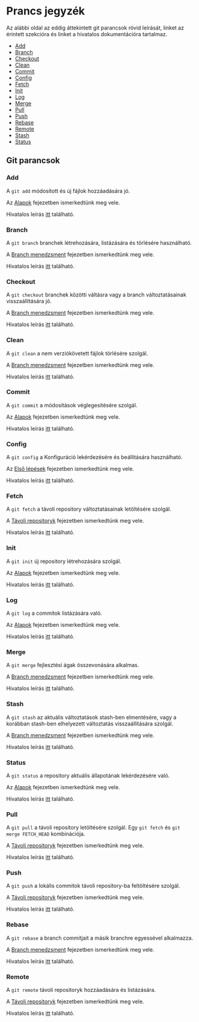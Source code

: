 # Prancs jegyzék

Az alábbi oldal az eddig áttekintett git parancsok rövid leírását, linket az érintett szekcióra és linket a hivatalos dokumentációra tartalmaz.

* [Add](#Add)
* [Branch](#Branch)
* [Checkout](#Checkout)
* [Clean](#Clean)
* [Commit](#Commit)
* [Config](#Config)
* [Fetch](#Fetch)
* [Init](#Init)
* [Log](#Log)
* [Merge](#Merge)
* [Pull](#Pull)
* [Push](#Push)
* [Rebase](#Rebase)
* [Remote](#Remote)
* [Stash](#Stash)
* [Status](#Status)

## Git parancsok

### Add
A `git add` módosított és új fájlok hozzáadására jó.

Az [Alapok](02-Alapok.md#commitok) fejezetben ismerkedtünk meg vele.

Hivatalos leírás [itt](https://git-scm.com/docs/git-add) található.

### Branch
A `git branch` branchek létrehozására, listázására és törlésére használható.

A [Branch menedzsment](04-Branch-menedzsment.md) fejezetben ismerkedtünk meg vele.

Hivatalos leírás [itt](https://git-scm.com/docs/git-branch) található.

### Checkout
A `git checkout` branchek közötti váltásra vagy a branch változtatásainak visszaállítására jó.

A [Branch menedzsment](04-Branch-menedzsment.md#Váltás) fejezetben ismerkedtünk meg vele.

Hivatalos leírás [itt](https://git-scm.com/docs/git-checkout) található.

### Clean
A `git clean` a nem verziókövetett fájlok törlésére szolgál.

A [Branch menedzsment](04-Branch-menedzsment.md#clean-állapot-létrehozása) fejezetben ismerkedtünk meg vele.

Hivatalos leírás [itt](https://git-scm.com/docs/git-clean) található.

### Commit
A `git commit` a módosítások véglegesítésére szolgál.

Az [Alapok](02-Alapok.md#commitok) fejezetben ismerkedtünk meg vele.

Hivatalos leírás [itt](https://git-scm.com/docs/git-commit) található.

### Config
A `git config` a Konfiguráció lekérdezésére és beállítására használható.

Az [Első lépések](docs/01-Első-Lépések.md#Konfiguráció) fejezetben ismerkedtünk meg vele.

Hivatalos leírás [itt](https://git-scm.com/docs/git-config) található.

### Fetch
A `git fetch` a távoli repository változtatásainak letöltésére szolgál.

A [Távoli repositoryk](03-Távoli-repository.md#kód-le--és-feltöltése) fejezetben ismerkedtünk meg vele.

Hivatalos leírás [itt](https://git-scm.com/docs/git-fetch) található.

### Init
A `git init` új repository létrehozására szolgál.

Az [Alapok](02-Alapok.md#Init) fejezetben ismerkedtünk meg vele.

Hivatalos leírás [itt](https://git-scm.com/docs/git-init) található.

### Log
A `git log` a commitok listázására való.

Az [Alapok](02-Alapok.md#elrontottam) fejezetben ismerkedtünk meg vele.

Hivatalos leírás [itt](https://git-scm.com/docs/git-log) található.

### Merge
A `git merge` fejlesztési ágak összevonására alkalmas.

A [Branch menedzsment](04-Branch-menedzsment.md#Merge) fejezetben ismerkedtünk meg vele.

Hivatalos leírás [itt](https://git-scm.com/docs/git-merge) található.

### Stash
A `git stash` az aktuális változtatások stash-ben elmentésére, vagy a korábban stash-ben elhelyezett változtatás visszaállítására szolgál.

A [Branch menedzsment](04-Branch-menedzsment.md#állapotok-kezelése) fejezetben ismerkedtünk meg vele.

Hivatalos leírás [itt](https://git-scm.com/docs/git-stash) található.

### Status
A `git status` a repository aktuális állapotának lekérdezésére való.

Az [Alapok](02-Alapok.md#Init) fejezetben ismerkedtünk meg vele.

Hivatalos leírás [itt](https://git-scm.com/docs/git-status) található.

### Pull
A `git pull` a távoli repository letöltésére szolgál.
Egy `git fetch` és `git merge FETCH_HEAD` kombinációja.

A [Távoli repositoryk](03-Távoli-repository.md#kód-le--és-feltöltése) fejezetben ismerkedtünk meg vele.

Hivatalos leírás [itt](https://git-scm.com/docs/git-pull) található.

### Push
A `git push` a lokális commitok távoli repository-ba feltöltésére szolgál.

A [Távoli repositoryk](03-Távoli-repository.md#kód-le--és-feltöltése) fejezetben ismerkedtünk meg vele.

Hivatalos leírás [itt](https://git-scm.com/docs/git-push) található.

### Rebase
A `git rebase` a branch commitjait a másik branchre egyessével alkalmazza.

A [Branch menedzsment](04-Branch-menedzsment.md#Rebase) fejezetben ismerkedtünk meg vele.

Hivatalos leírás [itt](https://git-scm.com/docs/git-rebase) található.

### Remote
A `git remote` távoli repositoryk hozzáadására és listázására.

A [Távoli repositoryk](03-Távoli-repository.md##távoli-repository-kezelése) fejezetben ismerkedtünk meg vele.

Hivatalos leírás [itt](https://git-scm.com/docs/git-remote) található.
